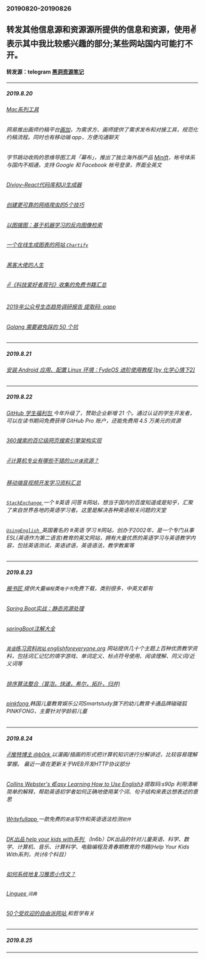### 20190820-20190826
转发其他信息源和资源源所提供的信息和资源，使用✌表示其中我比较感兴趣的部分;某些网站国内可能打不开。
---
#### 转发源：telegram [黑洞资源笔记](https://t.me/tieliu)
---
##### 2019.8.20
###### [Mac系列工具 ](https://www.waitsun.com/tags-page)
###### 网易推出画师约稿平台[画加](https://www.51huajia.cn/)，为需求方、画师提供了需求发布和对接工具，规范化约稿流程。同时也有移动端 app，方便沟通聊天
###### 字节跳动收购的思维导图工具「幕布」，推出了独立海外版产品 [Minift](https://apps.apple.com/cn/app/id1473933018)，帐号体系与国内不相通，支持 Google 和 Facebook 帐号登录，界面全英文
###### [Divjoy–React代码库和UI生成器 ](https://divjoy.com/)
###### [创建更可靠的网络爬虫的5个技巧 ](https://towardsdatascience.com/https-towardsdatascience-com-5-tips-to-create-a-more-reliable-web-crawler-3efb6878f8db)
###### [以图搜图：基于机器学习的反向图像检索 ](https://techblog.commercetools.com/reverse-image-search-with-machine-learning-92786a07c142)
###### [一个在线生成图表的网站 `Chartify` ](https://chartify.io/)
###### [黑客大佬的人生 ](https://www.zhihu.com/question/31425611/answer/628914063)
###### [✌《科技爱好者周刊》收集的免费书籍汇总 ](https://github.com/ruanyf/free-books)
###### [2019年公众号生态趋势调研报告 提取码: oqpp](https://pan.baidu.com/s/1r6J9reTx29laGZTdtAq_mg)
###### [Golang 需要避免踩的 50 个坑 ](https://blog.csdn.net/keets1992/article/details/92816775?utm_source=app)
---
##### 2019.8.21
###### [安装 Android 应用、配置 Linux 环境：FydeOS 进阶使用教程 [by 化学心情下2]](https://sspai.com/post/56234)
---
##### 2019.8.22
###### [GitHub 学生福利包 ](http://education.github.com/discount_requests/new)今年升级了，赞助企业新增 21 个。通过认证的学生开发者，可以在读书期间免费获得 GitHub Pro 账户，还能免费用 4.5 万美元的资源
###### [360搜索的百亿级网页搜索引擎架构实现 ](https://blog.csdn.net/qihoo_tech/article/details/98000090?utm_source=app)
###### [✌计算机专业有哪些不错的`公开课`资源？ ](https://www.zhihu.com/question/38335108/answer/721984133)
###### [移动端音视频开发学习资料汇总 ](https://blog.csdn.net/a910626/article/details/79443975)
###### [`StackExchange` ](https://english.stackexchange.com/) 一个 #英语 问答 #网站，想当于国内的百度知道或是知乎，汇聚了来自世界各地的英语学习者。这里是解决各种英语相关问题的天堂
###### [`UsingEnglish `](https://www.usingenglish.com/)英国著名的 #英语 学习 #网站，创办于2002年，是一个专门从事ESL(英语作为第二语言)教育的英文网站，拥有大量优质的英语学习与英语教学内容，包括英语测试，英语谚语，英语语法，教学教案等
---
##### 2019.8.23
###### [搬书匠 ](http://www.banshujiang.cn/) 提供大量`编程`类`电子书`免费下载，类别很多，中英文都有
###### [Spring Boot实战：静态资源处理 ](https://www.cnblogs.com/paddix/p/8301331.html)
###### [springBoot注解大全 ](https://www.cnblogs.com/tanwei81/p/6814022.html)
###### [`英语`练习资料`网站` englishforeveryone.org](https://englishforeveryone.org/) 网站提供几十个主题上百种优质教学资料，包括词汇记忆的填字游戏、单词定义、标点符号使用、阅读理解、同义词/近义词等
###### [排序算法整合（冒泡，快速，希尔，拓扑，归并)](https://blog.csdn.net/onceing/article/details/99838520)
###### [pinkfong ](https://www.pinkfong.com/en/) 韩国儿童教育娱乐公司Smartstudy旗下的幼儿教育卡通品牌碰碰狐PINKFONG，主要针对学龄前儿童
---
##### 2019.8.24
###### [✌推特博主 @b0rk ](https://mobile.twitter.com/b0rk) 以漫画/插画的形式把计算机知识进行分解讲述，比较容易理解掌握。 最近一直在更新关于WEB开发HTTP协议部分
###### [Collins Webster's 《Easy Learning How to Use English》](https://pan.baidu.com/s/14FO72FXmub86cUQLpVitng)  提取码:s90p 利用清晰简单的解释，帮助英语初学者如何正确地使用某个词、句子结构来表达想表述的意思
###### [Writefullapp ](https://writefullapp.com/)一款免费的`英语`写作和英语语法检测`软件`
###### [DK出品 help your kids with系列 ](https://pan.baidu.com/s/1BPewMH74FMrxdxgeOHPTcg) （ln6b）DK出品的针对儿童英语、科学、数学、计算机、音乐、计算科学、电脑编程及青春期教育的书籍(Help Your Kids With系列，共计8个科目）
###### [如何系统地复习雅思小作文？](https://www.zhihu.com/question/36802671/answer/782395684?hb_wx_block=1)
###### [Linguee ](https://cn.linguee.com/?chooseDomain=1) `词典`
###### [50个受欢迎的自由派网站 ](https://rightwingnews.com/top-news/the-50-most-popular-liberal-websites/)和哲学有关
---
##### 2019.8.25
---
###### []()
###### []()
###### []()
###### []()
###### []()
